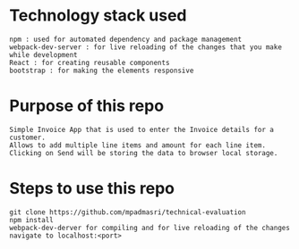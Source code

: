 # Technology stack used

    npm : used for automated dependency and package management
    webpack-dev-server : for live reloading of the changes that you make while development
    React : for creating reusable components
    bootstrap : for making the elements responsive

# Purpose of this repo

    Simple Invoice App that is used to enter the Invoice details for a customer.
    Allows to add multiple line items and amount for each line item.
    Clicking on Send will be storing the data to browser local storage.

# Steps to use this repo

    git clone https://github.com/mpadmasri/technical-evaluation
    npm install
    webpack-dev-derver for compiling and for live reloading of the changes
    navigate to localhost:<port>
